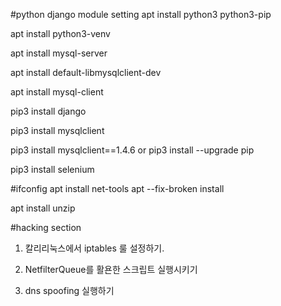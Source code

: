 #python django module setting
apt install python3 python3-pip

apt install python3-venv

apt install mysql-server

apt install default-libmysqlclient-dev

apt install mysql-client

pip3 install django

pip3 install mysqlclient

pip3 install mysqlclient==1.4.6 or pip3 install --upgrade pip

pip3 install selenium


#ifconfig
apt install net-tools
apt --fix-broken install

apt install unzip


#hacking section
1. 칼리리눅스에서 iptables 룰 설정하기.

2. NetfilterQueue를 활욘한 스크립트 실행시키기

3. dns spoofing 실행하기


